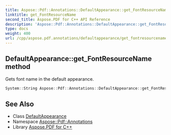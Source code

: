 ```yaml
---
title: Aspose::Pdf::Annotations::DefaultAppearance::get_FontResourceName method
linktitle: get_FontResourceName
second_title: Aspose.PDF for C++ API Reference
description: 'Aspose::Pdf::Annotations::DefaultAppearance::get_FontResourceName method. Gets font name in the default appearance in C++.'
type: docs
weight: 400
url: /cpp/aspose.pdf.annotations/defaultappearance/get_fontresourcename/
---
```

## DefaultAppearance::get_FontResourceName method


Gets font name in the default appearance.

```cpp
System::String Aspose::Pdf::Annotations::DefaultAppearance::get_FontResourceName() const
```

## See Also

* Class [DefaultAppearance](../)
* Namespace [Aspose::Pdf::Annotations](../../)
* Library [Aspose.PDF for C++](../../../)
